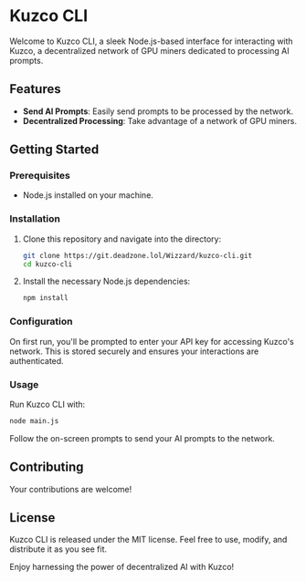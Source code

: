 # Kuzco CLI

Welcome to Kuzco CLI, a sleek Node.js-based interface for interacting with Kuzco, a decentralized network of GPU miners dedicated to processing AI prompts. 


## Features

- **Send AI Prompts**: Easily send prompts to be processed by the network.
- **Decentralized Processing**: Take advantage of a network of GPU miners.

## Getting Started

### Prerequisites

- Node.js installed on your machine.

### Installation

1. Clone this repository and navigate into the directory:
   ```bash
   git clone https://git.deadzone.lol/Wizzard/kuzco-cli.git
   cd kuzco-cli
   ```

2. Install the necessary Node.js dependencies:
   ```bash
   npm install
   ```

### Configuration

On first run, you'll be prompted to enter your API key for accessing Kuzco's network. This is stored securely and ensures your interactions are authenticated.

### Usage

Run Kuzco CLI with:
```bash
node main.js
```

Follow the on-screen prompts to send your AI prompts to the network.

## Contributing

Your contributions are welcome!

## License

Kuzco CLI is released under the MIT license. Feel free to use, modify, and distribute it as you see fit.

Enjoy harnessing the power of decentralized AI with Kuzco!